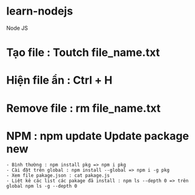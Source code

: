 # learn-nodejs
Node JS


# Tạo file : Toutch file_name.txt
# Hiện file ẩn : Ctrl + H
# Remove file : rm file_name.txt
# NPM : npm update <package-name> Update package new 
    - Bình thường : npm install pkg => npm i pkg
    - Cài đặt trên global : npm install --global => npm i -g pkg
    - Xem file pakage.json : cat pakage.js
    - Liệt kê các list các pakage đã install : npm ls --depth 0 => trên global npm ls -g --depth 0